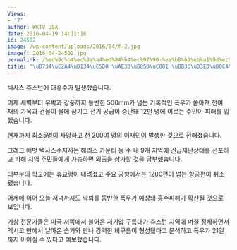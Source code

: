 ```yaml
---
Views:
- '7'
author: WKTV USA
date: 2016-04-19 14:11:18
id: 24502
image: /wp-content/uploads/2016/04/f-2.jpg
imagef: 2016-04-24502.jpg
permalink: /%ed%9c%b4%ec%8a%a4%ed%84%b4%ec%97%90-%ea%b8%b0%eb%a1%9d%ec%a0%81-%eb%ac%bc%ed%8f%ad%ed%83%84/
title: "\uD734\uC2A4\uD134\uC5D0 \uAE30\uB85D\uC801 \uBB3C\uD3ED\uD0C4"
---
```


텍사스 휴스턴에 대홍수가 발생했습니다.

어제 새벽부터 우박과 강풍까지 동반한 500mm가 넘는 기록적인 폭우가 쏟아져 천여 채의 가옥과 건물이 물에 잠기고 전기 공급이 중단돼 12만 명에 이르는 주민이 피해를 입었습니다.

현재까지 최소5명이 사망하고 천 200여 명의 이재민이 발생한 것으로 전해졌습니다.

그레그 애벗 텍사스주지사는 해리스 카운티 등 주 내 9개 지역에 긴급재난상태를 선포하고 피해 지역 주민들에게 가능하면 외출을 삼가할 것을 당부했습니다.

대부분의 학교에는 휴교령이 내려졌고 주요 공항에서는 1200편이 넘는 항공편이 취소됐습니다.

어제에 이어 오늘 저녁까지도 낙뢰를 동반한 폭우가 예상돼 홍수피해가 확산될 것으로 보입니다.

기상 전문가들은 미국 서쪽에서 불어온 저기압 구름대가 휴스턴 지역에 며칠 정체하면서 멕시코 만에서 날아온 습기와 만나 강력한 비구름이 형성됐다고 분석하고 폭우가 21일까지 이어질 수 있다고 예보했습니다.
